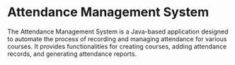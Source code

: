# Attendance Management System
 The Attendance Management System is a Java-based application designed to automate the process of recording and managing attendance for various courses. It provides functionalities for creating courses, adding attendance records, and generating attendance reports.
